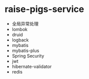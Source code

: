 # raise-pigs-service

* 全局异常处理
* lombok
* druid
* logback
* mybatis
* mybatis-plus
* Spring Security
* jwt
* hibernate-validator
* redis
